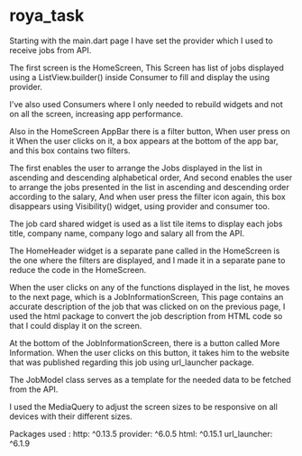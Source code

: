 # roya_task

Starting with the main.dart page I have set the provider which I used to receive jobs from API.

The first screen is the HomeScreen,
This Screen has list of jobs displayed using a ListView.builder() inside Consumer to fill and display the using provider.

I've also used Consumers where I only needed to rebuild widgets and not on all the screen, increasing app performance.

Also in the HomeScreen AppBar there is a filter button, When user press on it When the user clicks on it, a box appears at the bottom of the app bar,
and this box contains two filters.

The first enables the user to arrange the Jobs displayed in the list in ascending and descending alphabetical order,
And second enables the user to arrange the jobs presented in the list in ascending and descending order according to the salary,
And when user press the filter icon again, this box disappears using Visibility() widget, using provider and consumer too.

The job card shared widget is used as a list tile items to display each jobs title,
company name, company logo and salary all from the API.

The HomeHeader widget is a separate pane called in the HomeScreen is the one where the filters are displayed,
 and I made it in a separate pane to reduce the code in the HomeScreen.

When the user clicks on any of the functions displayed in the list, he moves to the next page, which is a JobInformationScreen,
This page contains an accurate description of the job that was clicked on on the previous page,
I used the html package to convert the job description from HTML code so that I could display it on the screen.

At the bottom of the JobInformationScreen, there is a button called More Information. When the user clicks on this button,
it takes him to the website that was published regarding this job using url_launcher package.

The JobModel class serves as a template for the needed data to be fetched from the API.

I used the MediaQuery to adjust the screen sizes to be responsive on all devices with their different sizes.

Packages used :
  http: ^0.13.5
  provider: ^6.0.5
  html: ^0.15.1
  url_launcher: ^6.1.9




